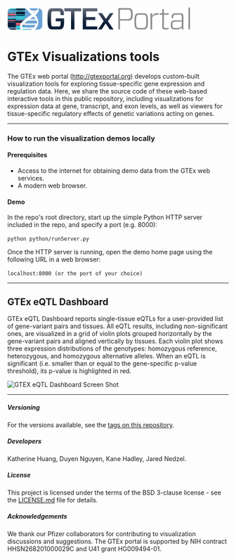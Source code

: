 
![GTEx logo](/images/gtex2.png) 

# GTEx Visualizations tools
The GTEx web portal (http://gtexportal.org) develops custom-built visualization tools for exploring tissue-specific gene expression and regulation data. Here, we share the source code of these web-based interactive tools in this public repository, including visualizations for expression data at gene, transcript, and exon levels, as well as viewers for tissue-specific regulatory effects of genetic variations acting on genes.  

---

### How to run the visualization demos locally
#### Prerequisites
* Access to the internet for obtaining demo data from the GTEx web services.
* A modern web browser.
#### Demo
In the repo's root directory, start up the simple Python HTTP server included in the repo, and specify a port (e.g. 8000):

```python python/runServer.py```

Once the HTTP server is running, open the demo home page using the following URL in a web browser: 

```localhost:8000 (or the port of your choice)``` 

---

## GTEx eQTL Dashboard
GTEx eQTL Dashboard reports single-tissue eQTLs for a user-provided list of gene-variant pairs and tissues. All eQTL results, including non-significant ones, are visualized in a grid of violin plots grouped horizontally by the gene-variant pairs and aligned vertically by tissues. Each violin plot shows three expression distributions of the genotypes: homozygous reference, heterozygous, and homozygous alternative alleles. When an eQTL is significant (i.e. smaller than or equal to the gene-specific p-value threshold), its p-value is highlighted in red.

![GTEX eQTL Dashboard Screen Shot](/images/GTEx-eQTL-dashboard.png)

---

##### Versioning
For the versions available, see the [tags on this repository](https://github.com/broadinstitute/gtex-viz/tags).

##### Developers
Katherine Huang, Duyen Nguyen, Kane Hadley, Jared Nedzel.

##### License
This project is licensed under the terms of the BSD 3-clause license - see the [LICENSE.md](LICENSE.md) file for details.

##### Acknowledgements
We thank our Pfizer collaborators for contributing to visualization discussions and suggestions. The GTEx portal is supported by NIH contract HHSN268201000029C and U41 grant HG009494-01.


